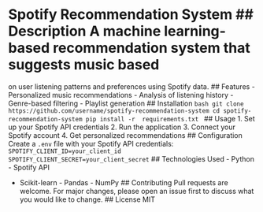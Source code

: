 # Spotify Recommendation System ## Description A machine learning-based recommendation system that suggests music based 
on user listening patterns and preferences using Spotify data. ## Features - Personalized music recommendations - 
Analysis of listening history - Genre-based filtering - Playlist generation ## Installation ```bash git clone 
https://github.com/username/spotify-recommendation-system cd spotify-recommendation-system pip install -r 
requirements.txt ``` ## Usage 1. Set up your Spotify API credentials 2. Run the application 3. Connect your Spotify 
account 4. Get personalized recommendations ## Configuration Create a `.env` file with your Spotify API credentials: ``` 
SPOTIFY_CLIENT_ID=your_client_id SPOTIFY_CLIENT_SECRET=your_client_secret ``` ## Technologies Used - Python - Spotify API 
- Scikit-learn - Pandas - NumPy ## Contributing Pull requests are welcome. For major changes, please open an issue first 
to discuss what you would like to change. ## License MIT
